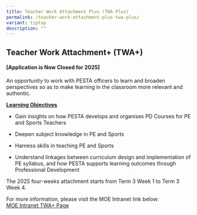 ```yaml
---
title: Teacher Work Attachment Plus (TWA Plus)
permalink: /teacher-work-attachment-plus-twa-plus/
variant: tiptap
description: ""
---
```

<h2>Teacher Work Attachment+ (TWA+)</h2>
<p></p>
<h4><strong>[Application is Now Closed for  2025]</strong></h4>
<p>An opportunity to work with PESTA officers to learn and broaden perspectives
so as to make learning in the classroom more relevant and authentic.</p>
<p><strong><u>Learning Objectives</u></strong>
</p>
<ul data-tight="true" class="tight">
<li>
<p>Gain insights on how PESTA develops and organises PD Courses for PE and
Sports Teachers</p>
</li>
<li>
<p>Deepen subject knowledge in PE and Sports</p>
</li>
<li>
<p>Harness skills in teaching PE and Sports</p>
</li>
<li>
<p>Understand linkages between curriculum design and implementation of PE
syllabus, and how PESTA supports learning outcomes through Professional
Development</p>
</li>
</ul>
<p>The 2025 four-weeks attachment starts from Term 3 Week 1 to Term 3 Week
4.</p>
<p>For more information, please visit the MOE Intranet link below:&nbsp;
<br><a href="https://intranet.moe.gov.sg/academy/TWA/Pages" rel="noopener noreferrer nofollow" target="_blank">MOE Intranet TWA+ Page</a>
</p>